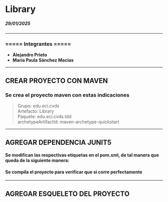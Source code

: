 # Library
##### 29/01/2025  

---

### ===== Integrantes =====  
- **Alejandro Prieto**  
- **María Paula Sánchez Macías**

---
## CREAR PROYECTO CON MAVEN
### Se crea el proyecto maven con estas indicaciones  
>Grupo: edu.eci.cvds   
Artefacto: Library   
Paquete: edu.eci.cvds.tdd   
archetypeArtifactId: maven-archetype-quickstart  

---  

## AGREGAR DEPENDENCIA JUNIT5  
#### Se modifican las respectivas etiquetas en el pom.xml, de tal manera que queda de la siguiente manera:



#### Se compila el proyecto para verificar que si corre perfectamente



---

## AGREGAR ESQUELETO DEL PROYECTO


